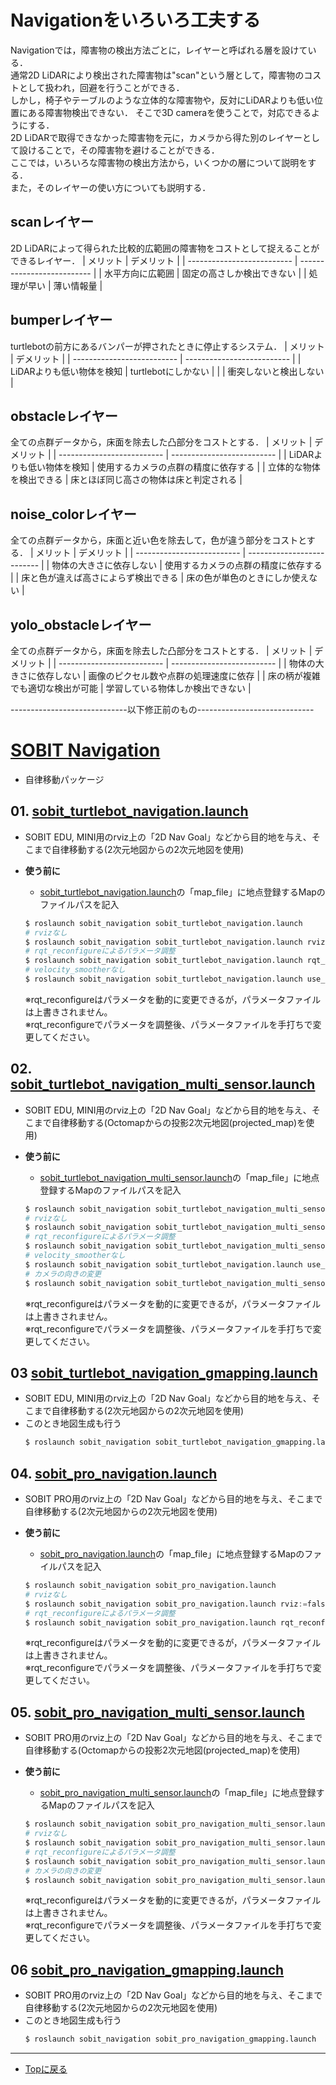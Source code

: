 # Navigationをいろいろ工夫する
Navigationでは，障害物の検出方法ごとに，レイヤーと呼ばれる層を設けている．\
通常2D LiDARにより検出された障害物は"scan"という層として，障害物のコストとして扱われ，回避を行うことができる． \
しかし，椅子やテーブルのような立体的な障害物や，反対にLiDARよりも低い位置にある障害物検出できない．
そこで3D cameraを使うことで，対応できるようにする． \
2D LiDARで取得できなかった障害物を元に，カメラから得た別のレイヤーとして設けることで，その障害物を避けることができる． \
ここでは，いろいろな障害物の検出方法から，いくつかの層について説明をする． \
また，そのレイヤーの使い方についても説明する．


## scanレイヤー
2D LiDARによって得られた比較的広範囲の障害物をコストとして捉えることができるレイヤー．
| メリット  | デメリット |
| -------------------------- | -------------------------- |
| 水平方向に広範囲 | 固定の高さしか検出できない |
| 処理が早い | 薄い情報量 |

## bumperレイヤー
turtlebotの前方にあるバンパーが押されたときに停止するシステム．
| メリット  | デメリット |
| -------------------------- | -------------------------- |
| LiDARよりも低い物体を検知 | turtlebotにしかない |
|  | 衝突しないと検出しない |

## obstacleレイヤー
全ての点群データから，床面を除去した凸部分をコストとする．
| メリット  | デメリット |
| -------------------------- | -------------------------- |
| LiDARよりも低い物体を検知 | 使用するカメラの点群の精度に依存する |
| 立体的な物体を検出できる | 床とほぼ同じ高さの物体は床と判定される |

## noise_colorレイヤー
全ての点群データから，床面と近い色を除去して，色が違う部分をコストとする．
| メリット  | デメリット |
| -------------------------- | -------------------------- |
| 物体の大きさに依存しない | 使用するカメラの点群の精度に依存する |
| 床と色が違えば高さによらず検出できる | 床の色が単色のときにしか使えない |

## yolo_obstacleレイヤー
全ての点群データから，床面を除去した凸部分をコストとする．
| メリット  | デメリット |
| -------------------------- | -------------------------- |
| 物体の大きさに依存しない | 画像のピクセル数や点群の処理速度に依存 |
| 床の柄が複雑でも適切な検出が可能 | 学習している物体しか検出できない |




-----------------------------以下修正前のもの-----------------------------



# [SOBIT Navigation](/sobit_navigation) 
- 自律移動パッケージ 

## 01. [sobit_turtlebot_navigation.launch](/sobit_navigation/launch/sobit_turtlebot/sobit_turtlebot_navigation.launch)
- SOBIT EDU, MINI用のrviz上の「2D Nav Goal」などから目的地を与え、そこまで自律移動する(2次元地図からの2次元地図を使用)
- **使う前に**
    - [sobit_turtlebot_navigation.launch](/sobit_navigation/launch/sobit_turtlebot_navigation.launch)の「map_file」に地点登録するMapのファイルパスを記入

    ```python
    $ roslaunch sobit_navigation sobit_turtlebot_navigation.launch
    # rvizなし
    $ roslaunch sobit_navigation sobit_turtlebot_navigation.launch rviz:=false
    # rqt_reconfigureによるパラメータ調整
    $ roslaunch sobit_navigation sobit_turtlebot_navigation.launch rqt_reconfigure:=true
    # velocity_smootherなし
    $ roslaunch sobit_navigation sobit_turtlebot_navigation.launch use_smoother:=false
    ```
    ※rqt_reconfigureはパラメータを動的に変更できるが，パラメータファイルは上書きされません。  
    ※rqt_reconfigureでパラメータを調整後、パラメータファイルを手打ちで変更してください。  

## 02. [sobit_turtlebot_navigation_multi_sensor.launch](/sobit_navigation/launch/sobit_turtlebot/sobit_turtlebot_navigation_multi_sensor.launch)
- SOBIT EDU, MINI用のrviz上の「2D Nav Goal」などから目的地を与え、そこまで自律移動する(Octomapからの投影2次元地図(projected_map)を使用)
- **使う前に**
    - [sobit_turtlebot_navigation_multi_sensor.launch](sobit_navigation/launch/sobit_turtlebot/sobit_turtlebot_navigation_multi_sensor.launch)の「map_file」に地点登録するMapのファイルパスを記入

    ```python
    $ roslaunch sobit_navigation sobit_turtlebot_navigation_multi_sensor.launch
    # rvizなし
    $ roslaunch sobit_navigation sobit_turtlebot_navigation_multi_sensor.launch rviz:=false
    # rqt_reconfigureによるパラメータ調整
    $ roslaunch sobit_navigation sobit_turtlebot_navigation_multi_sensor.launch rqt_reconfigure:=true
    # velocity_smootherなし
    $ roslaunch sobit_navigation sobit_turtlebot_navigation.launch use_smoother:=false
    # カメラの向きの変更
    $ roslaunch sobit_navigation sobit_turtlebot_navigation_multi_sensor.launch use_pantilt_controll:=true use_sobit_mini:=false pan_angle_deg:=0.0 tilt_angle_deg:=10.0
    ```
    ※rqt_reconfigureはパラメータを動的に変更できるが，パラメータファイルは上書きされません。  
    ※rqt_reconfigureでパラメータを調整後、パラメータファイルを手打ちで変更してください。  

## 03 [sobit_turtlebot_navigation_gmapping.launch](/sobit_navigation/launch/sobit_turtlebot/sobit_turtlebot_navigation_gmapping.launch)
- SOBIT EDU, MINI用のrviz上の「2D Nav Goal」などから目的地を与え、そこまで自律移動する(2次元地図からの2次元地図を使用)
- このとき地図生成も行う
    ```python
    $ roslaunch sobit_navigation sobit_turtlebot_navigation_gmapping.launch
    ```

## 04. [sobit_pro_navigation.launch](/sobit_navigation/launch/sobit_pro/sobit_pro_navigation.launch)
- SOBIT PRO用のrviz上の「2D Nav Goal」などから目的地を与え、そこまで自律移動する(2次元地図からの2次元地図を使用)
- **使う前に**
    - [sobit_pro_navigation.launch](/sobit_navigation/launch/sobit_pro/sobit_pro_navigation.launch)の「map_file」に地点登録するMapのファイルパスを記入

    ```python
    $ roslaunch sobit_navigation sobit_pro_navigation.launch
    # rvizなし
    $ roslaunch sobit_navigation sobit_pro_navigation.launch rviz:=false
    # rqt_reconfigureによるパラメータ調整
    $ roslaunch sobit_navigation sobit_pro_navigation.launch rqt_reconfigure:=true
    ```
    ※rqt_reconfigureはパラメータを動的に変更できるが，パラメータファイルは上書きされません。  
    ※rqt_reconfigureでパラメータを調整後、パラメータファイルを手打ちで変更してください。  

## 05. [sobit_pro_navigation_multi_sensor.launch](/sobit_navigation/launch/sobit_pro/sobit_pro_navigation_multi_sensor.launch)
- SOBIT PRO用のrviz上の「2D Nav Goal」などから目的地を与え、そこまで自律移動する(Octomapからの投影2次元地図(projected_map)を使用)
- **使う前に**
    - [sobit_pro_navigation_multi_sensor.launch](sobit_navigation/launch/sobit_pro/sobit_pro_navigation_multi_sensor.launch)の「map_file」に地点登録するMapのファイルパスを記入

    ```python
    $ roslaunch sobit_navigation sobit_pro_navigation_multi_sensor.launch
    # rvizなし
    $ roslaunch sobit_navigation sobit_pro_navigation_multi_sensor.launch rviz:=false
    # rqt_reconfigureによるパラメータ調整
    $ roslaunch sobit_navigation sobit_pro_navigation_multi_sensor.launch rqt_reconfigure:=true
    # カメラの向きの変更
    $ roslaunch sobit_navigation sobit_pro_navigation_multi_sensor.launch use_pantilt_controll:=true pan_angle_deg:=0.0 tilt_angle_deg:=10.0
    ```
    ※rqt_reconfigureはパラメータを動的に変更できるが，パラメータファイルは上書きされません。  
    ※rqt_reconfigureでパラメータを調整後、パラメータファイルを手打ちで変更してください。  

## 06 [sobit_pro_navigation_gmapping.launch](/sobit_navigation/launch/sobit_pro/sobit_pro_navigation_gmapping.launch)
- SOBIT PRO用のrviz上の「2D Nav Goal」などから目的地を与え、そこまで自律移動する(2次元地図からの2次元地図を使用)
- このとき地図生成も行う
    ```python
    $ roslaunch sobit_navigation sobit_pro_navigation_gmapping.launch
    ```

---

- [Topに戻る](https://github.com/TeamSOBITS/sobit_navigation_stack)

